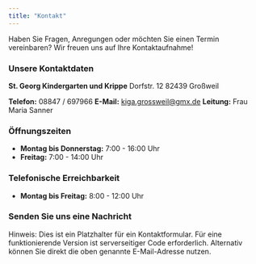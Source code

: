 ```yaml
---
title: "Kontakt"
---
```

Haben Sie Fragen, Anregungen oder möchten Sie einen Termin vereinbaren? Wir freuen uns auf Ihre Kontaktaufnahme!

### Unsere Kontaktdaten

**St. Georg Kindergarten und Krippe**
Dorfstr. 12
82439 Großweil

**Telefon:** 08847 / 697966
**E-Mail:** kiga.grossweil@gmx.de
**Leitung:** Frau Maria Sanner

### Öffnungszeiten

* **Montag bis Donnerstag:** 7:00 - 16:00 Uhr
* **Freitag:** 7:00 - 14:00 Uhr

### Telefonische Erreichbarkeit

* **Montag bis Freitag:** 8:00 - 12:00 Uhr

### Senden Sie uns eine Nachricht

Hinweis: Dies ist ein Platzhalter für ein Kontaktformular. Für eine funktionierende Version ist serverseitiger Code erforderlich. Alternativ können Sie direkt die oben genannte E-Mail-Adresse nutzen.